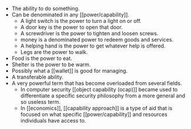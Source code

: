 - The ability to do something.
- Can be denominated in any [[power/capability]].
    - A light switch is the power to turn a light on or off.
    - A door key is the power to open that door.
    - A screwdriver is the power to tighten and loosen screws.
    - money is a denominated power to redeem goods and services.
    - A helping hand is the power to get whatever help is offered.
    - Legs are the power to walk.
- Food is the power to eat.
- Shelter is the power to be warm.
- Possibly what a [[wallet]] is good for managing.
- A transferable ability.
- A very powerful term that has become overloaded from several fields.
    - In computer security [[object capability (ocap)]] became used to differentiate a specific security philosophy from a more general and so useless term.
    - In [[economics]], [[capability approach]] is a type of aid that is focused on what specific [[power/capability]] and resources individuals have access to.
